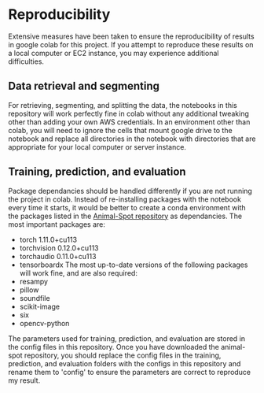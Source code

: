 # Reproducibility
Extensive measures have been taken to ensure the reproducibility of results in google colab for this project. If you attempt to reproduce these results on a local computer or EC2 instance, you may experience additional difficulties.

## Data retrieval and segmenting
For retrieving, segmenting, and splitting the data, the notebooks in this repository will work perfectly fine in colab without any additional tweaking other than adding your own AWS credentials. In an environment other than colab, you will need to ignore the cells that mount google drive to the notebook and replace all directories in the notebook with directories that are appropriate for your local computer or server instance.

## Training, prediction, and evaluation
Package dependancies should be handled differently if you are not running the project in colab. Instead of re-installing packages with the notebook every time it starts, it would be better to create a conda environment with the packages listed in the [Animal-Spot repository](https://github.com/ChristianBergler/ANIMAL-SPOT) as dependancies. The most important packages are:
- torch 1.11.0+cu113
- torchvision 0.12.0+cu113
- torchaudio 0.11.0+cu113
- tensorboardx
The most up-to-date versions of the following packages will work fine, and are also required:
- resampy
- pillow
- soundfile
- scikit-image
- six
- opencv-python

The parameters used for training, prediction, and evaluation are stored in the config files in this repository. Once you have downloaded the animal-spot repository, you should replace the config files in the training, prediction, and evaluation folders with the configs in this repository and rename them to 'config' to ensure the parameters are correct to reproduce my result.
